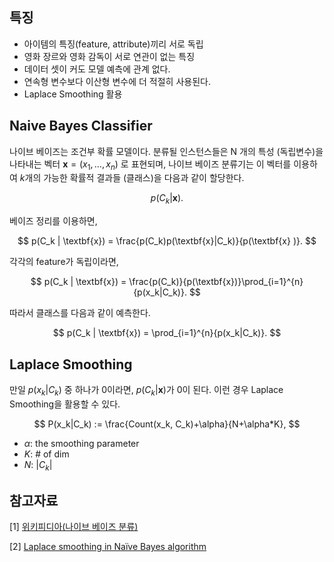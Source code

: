 ## 특징

- 아이템의 특징(feature, attribute)끼리 서로 독립
- 영화 장르와 영화 감독이 서로 연관이 없는 특징
- 데이터 셋이 커도 모델 예측에 관계 없다.
- 연속형 변수보다 이산형 변수에 더 적절히 사용된다.
- Laplace Smoothing 활용

## Naive Bayes Classifier

<!-- $$
\begin{align} % \begin{align\*}
y_{ui} = a_{out}(h^T(p_u \odot p_i))
\end{align}
$$ -->

나이브 베이즈는 조건부 확률 모델이다. 분류될 인스턴스들은 N 개의 특성 (독립변수)을 나타내는 벡터 $\textbf{x} =(x_{1},\dots ,x_{n})$ 로 표현되며, 나이브 베이즈 분류기는 이 벡터를 이용하여 $k$개의 가능한 확률적 결과들 (클래스)을 다음과 같이 할당한다.

$$
p(C_k | \textbf{x}).
$$

베이즈 정리를 이용하면,

$$
p(C_k | \textbf{x}) = \frac{p(C_k)p(\textbf{x}|C_k)}{p(\textbf{x} )}.
$$

각각의 feature가 독립이라면, 

$$
p(C_k | \textbf{x}) = \frac{p(C_k)}{p(\textbf{x})}\prod_{i=1}^{n}{p(x_k|C_k)}.
$$

따라서 클래스를 다음과 같이 예측한다.

$$
p(C_k | \textbf{x}) = \prod_{i=1}^{n}{p(x_k|C_k)}.
$$

## Laplace Smoothing

만일 $p(x_k|C_k)$ 중 하나가 0이라면, $p(C_k|\textbf{x})$가 0이 된다. 이런 경우 Laplace Smoothing을 활용할 수 있다.

$$
P(x_k|C_k) := \frac{Count(x_k, C_k)+\alpha}{N+\alpha*K}, 
$$
- $\alpha$: the smoothing parameter
- $K$: # of dim
- $N$: $|C_k|$


## 참고자료

[1] [위키피디아(나이브 베이즈 분류)](https://ko.wikipedia.org/wiki/%EB%82%98%EC%9D%B4%EB%B8%8C_%EB%B2%A0%EC%9D%B4%EC%A6%88_%EB%B6%84%EB%A5%98)

[2] [Laplace smoothing in Naïve Bayes algorithm](https://towardsdatascience.com/laplace-smoothing-in-na%C3%AFve-bayes-algorithm-9c237a8bdece)